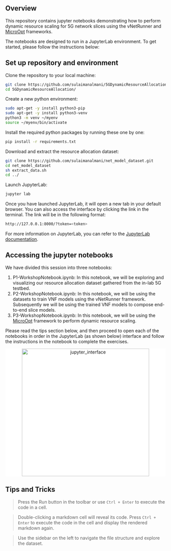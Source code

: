 ## Overview
This repository contains jupyter notebooks demonstrating how to perform dynamic resource scaling for 5G network slices using the vNetRunner and [MicroOpt](https://arxiv.org/abs/2407.18342) frameworks.

The notebooks are designed to run in a JupyterLab environment. To get started, please follow the instructions below:

## Set up repository and environment

Clone the repository to your local machine:
```bash
git clone https://github.com/sulaimanalmani/5GDynamicResourceAllocation.git
cd 5GDynamicResourceAllocation/
```

Create a new python environment:
```bash
sudo apt-get -y install python3-pip
sudo apt-get -y install python3-venv
python3 -m venv ~/myenv
source ~/myenv/bin/activate
```

Install the required python packages by running these one by one:
```bash
pip install -r requirements.txt
```

Download and extract the resource allocation dataset:
```bash
git clone https://github.com/sulaimanalmani/net_model_dataset.git
cd net_model_dataset
sh extract_data.sh
cd ../
```

Launch JupyterLab:
```bash
jupyter lab
```

Once you have launched JupyterLab, it will open a new tab in your default browser. You can also access the interface by clicking the link in the terminal. The link will be in the following format:

```bash
http://127.0.0.1:8000/?token=<token>
```

For more information on JupyterLab, you can refer to the [JupyterLab documentation](https://jupyterlab.readthedocs.io/en/stable/).

## Accessing the jupyter notebooks

We have divided this session into three notebooks:

1. P1-WorkshopNotebook.ipynb: In this notebook, we will be exploring and visualizing our resource allocation dataset gathered from the in-lab 5G testbed.
2. P2-WorkshopNotebook.ipynb: In this notebook, we will be using the datasets to train VNF models using the vNetRunner framework. Subsequently we will be using the trained VNF models to compose end-to-end slice models.
3. P3-WorkshopNotebook.ipynb: In this notebook, we will be using the [MicroOpt](https://arxiv.org/abs/2407.18342) framework to perform dynamic resource scaling.

Please read the tips section below, and then proceed to open each of the notebooks in order in the JupyterLab (as shown below) interface and follow the instructions in the notebook to complete the exercises.

<p align="center" style="background-color: white;">
  <img src="images/jupyter_interface.png" alt="jupyter_interface" width="400"/>
</p>

## Tips and Tricks

> Press the Run button in the toolbar or use `Ctrl + Enter` to execute the code in a cell.

> Double-clicking a markdown cell will reveal its code. Press `Ctrl + Enter` to execute the code in the cell and display the rendered markdown again.

> Use the sidebar on the left to navigate the file structure and explore the dataset.

